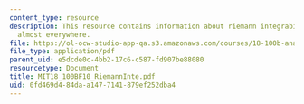 ```yaml
---
content_type: resource
description: This resource contains information about riemann integrability and continuity
  almost everywhere.
file: https://ol-ocw-studio-app-qa.s3.amazonaws.com/courses/18-100b-analysis-i-fall-2010/0fd469d484daa1477141879ef252dba4_MIT18_100BF10_RiemannInte.pdf
file_type: application/pdf
parent_uid: e5dcde0c-4bb2-17c6-c587-fd907be88080
resourcetype: Document
title: MIT18_100BF10_RiemannInte.pdf
uid: 0fd469d4-84da-a147-7141-879ef252dba4
---
```

